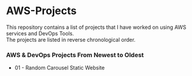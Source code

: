 # AWS-Projects

This repository contains a list of projects that I have worked on using AWS services and DevOps Tools.  
The projects are listed in reverse chronological order.

### AWS & DevOps Projects From Newest to Oldest
- 01 - Random Carousel Static Website